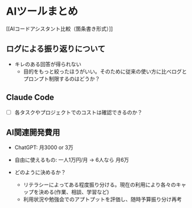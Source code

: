 # AIツールまとめ

[[AIコードアシスタント比較（箇条書き形式）]]

## ログによる振り返りについて

- キレのある回答が得られない
	- 目的をもっと絞ったほうがいい。そのために従来の使い方に比べログとプロンプト制限するのはどうか？

## Claude Code

- [ ] 各タスクやプロジェクトでのコストは確認できるのか？

## AI関連開発費用

- ChatGPT: 月3000 or 3万 
- 自由に使えるもの: 一人1万円/月 -> 6人なら 月6万

- どのように決めるか？
	- リテラシーによってある程度振り分ける。現在の利用により各々のキャップを決める(作業、相談、学習など)
	- 利用状況や勉強会でのアプトプットを評価し、随時予算振り分け再考

